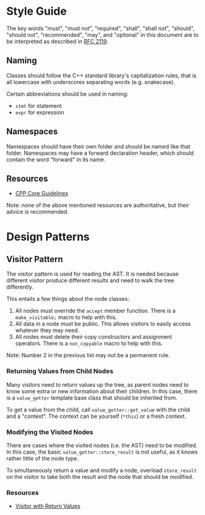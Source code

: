 # Style Guide

The key words "must", "must not", "required", "shall", "shall not", "should", "should not",
"recommended", "may", and "optional" in this document are to be interpreted as described in [RFC 2119](https://datatracker.ietf.org/doc/html/rfc2119).

## Naming
Classes should follow the C++ standard library's capitalization rules,
that is all lowercase with underscores separating words (e.g. snakecase).

Certain abbreviations should be used in naming:
 - `stmt` for statement
 - `expr` for expression

## Namespaces
Namespaces should have their own folder and should be named like that folder.
Namespaces may have a forward declaration header,
which should contain the word "forward" in its name.

## Resources
- [CPP Core Guidelines](https://isocpp.github.io/CppCoreGuidelines/CppCoreGuidelines)

Note: none of the above mentioned resources are authoritative, but their advice is recommended.

# Design Patterns

## Visitor Pattern
The visitor pattern is used for reading the AST.
It is needed because different visitor produce different results
and need to walk the tree differently.

This entails a few things about the node classes:
1. All nodes must override the `accept` member function. There is a `make_visitable;` macro to help with this.
2. All data in a node must be public. This allows visitors to easily access whatever they may need.
3. All nodes must delete their copy constructors and assignment operators. There is a `non_copyable` macro to help with this.

Note: Number 2 in the previous list may not be a permanent rule.

### Returning Values from Child Nodes
Many visitors need to return values up the tree,
as parent nodes need to know some extra or new information about their children.
In this case, there is a `value_getter` template base class that should be inherited from.

To get a value from the child, call `value_getter::get_value` with the child and a "context".
The context can be yourself (`*this`) or a fresh context.

### Modifying the Visited Nodes
There are cases where the visited nodes (i.e. the AST) need to be modified.
In this case, the basic `value_getter::store_result` is not useful,
as it knows rather little of the node type.

To simultaneously return a value and modify a node,
overload `store_result` on the visitor to take both the result and the node that should be modified.

### Resources
 - [Visitor with Return Values](https://www.codeproject.com/Tips/1018315/Visitor-with-the-Return-Value)
